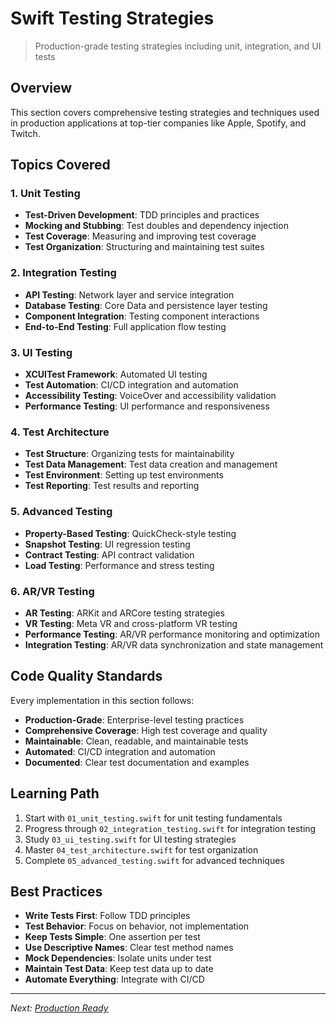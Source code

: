 # Swift Testing Strategies

> Production-grade testing strategies including unit, integration, and UI tests

## Overview

This section covers comprehensive testing strategies and techniques used in production applications at top-tier companies like Apple, Spotify, and Twitch.

## Topics Covered

### 1. Unit Testing
- **Test-Driven Development**: TDD principles and practices
- **Mocking and Stubbing**: Test doubles and dependency injection
- **Test Coverage**: Measuring and improving test coverage
- **Test Organization**: Structuring and maintaining test suites

### 2. Integration Testing
- **API Testing**: Network layer and service integration
- **Database Testing**: Core Data and persistence layer testing
- **Component Integration**: Testing component interactions
- **End-to-End Testing**: Full application flow testing

### 3. UI Testing
- **XCUITest Framework**: Automated UI testing
- **Test Automation**: CI/CD integration and automation
- **Accessibility Testing**: VoiceOver and accessibility validation
- **Performance Testing**: UI performance and responsiveness

### 4. Test Architecture
- **Test Structure**: Organizing tests for maintainability
- **Test Data Management**: Test data creation and management
- **Test Environment**: Setting up test environments
- **Test Reporting**: Test results and reporting

### 5. Advanced Testing
- **Property-Based Testing**: QuickCheck-style testing
- **Snapshot Testing**: UI regression testing
- **Contract Testing**: API contract validation
- **Load Testing**: Performance and stress testing

### 6. AR/VR Testing
- **AR Testing**: ARKit and ARCore testing strategies
- **VR Testing**: Meta VR and cross-platform VR testing
- **Performance Testing**: AR/VR performance monitoring and optimization
- **Integration Testing**: AR/VR data synchronization and state management

## Code Quality Standards

Every implementation in this section follows:
- **Production-Grade**: Enterprise-level testing practices
- **Comprehensive Coverage**: High test coverage and quality
- **Maintainable**: Clean, readable, and maintainable tests
- **Automated**: CI/CD integration and automation
- **Documented**: Clear test documentation and examples

## Learning Path

1. Start with `01_unit_testing.swift` for unit testing fundamentals
2. Progress through `02_integration_testing.swift` for integration testing
3. Study `03_ui_testing.swift` for UI testing strategies
4. Master `04_test_architecture.swift` for test organization
5. Complete `05_advanced_testing.swift` for advanced techniques

## Best Practices

- **Write Tests First**: Follow TDD principles
- **Test Behavior**: Focus on behavior, not implementation
- **Keep Tests Simple**: One assertion per test
- **Use Descriptive Names**: Clear test method names
- **Mock Dependencies**: Isolate units under test
- **Maintain Test Data**: Keep test data up to date
- **Automate Everything**: Integrate with CI/CD

---

*Next: [Production Ready](../07-production/README.md)*
